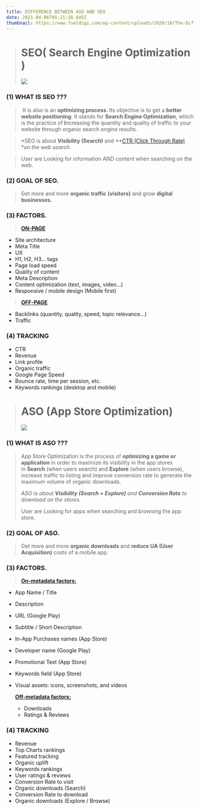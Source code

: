 ```yaml
---
title: DIFFERENCE BETWEEN ASO AND SEO
date: 2021-04-06T05:21:38.645Z
thumbnail: https://www.fueldigi.com/wp-content/uploads/2020/10/The-Difference-Between-SEO-Vs-ASO.jpg
---
```

> # **SEO( Search Engine Optimization )**
>
> ![](https://172yv5uzmfx1i8apy2vvn3vs-wpengine.netdna-ssl.com/wp-content/uploads/2019/04/what-is-seo-and-why-you-need-it-1200x565.png)

### **(1) WHAT IS SEO ???**

>  It is also is an **optimizing process**. Its objective is to get a **better website positioning**. It stands for **Search Engine Optimization**, which is the practice of **I**ncreasing the quantity and quality of traffic to your website through organic search engine results.

<!--StartFragment-->

> *SEO is about **Visibility (Search)** and **[CTR (Click Through Rate) ](https://www.google.com/search?q=CTR&rlz=1C1SQJL_enIN909IN909&oq=CTR&aqs=chrome..69i57j0i67l2j0i67i433l2j0i67j0i67i433j0i67j0i67i131i433l2.1753j1j7&sourceid=chrome&ie=UTF-8)**on the web search.*

<!--EndFragment-->

<!--StartFragment-->

> User are Looking for information AND content when searching on the web.

### **(2) GOAL OF SEO.**

> Get more and more **organic traffic (visitors)** and grow **digital businesses.**

### **(3) FACTORS.**

> **[   ON-PAGE   ](https://www.google.com/search?q=on+page+and+off+page+seo&rlz=1C1SQJL_enIN909IN909&sxsrf=ALeKk02rwNrKyZDXUQZbxRjbexL0g1SowQ%3A1617688254826&ei=vvZrYO32MZjM-QbHgavwCg&oq=on+page+and+off+page+seo&gs_lcp=Cgdnd3Mtd2l6EAMyAggAMgcIABCHAhAUMgIIADICCAAyAggAMgIIADICCAAyBAgAEB4yBggAEAUQHjIGCAAQBRAeOgcIIxCwAxAnOgcIABBHELADOgcIABCwAxBDOgQIIxAnOgUIABCRAjoGCAAQBxAeUMu2AVjT5QFgtucBaAJwAngAgAHKAogBrxeSAQcwLjguNC4ymAEAoAEBqgEHZ3dzLXdpesgBCsABAQ&sclient=gws-wiz&ved=0ahUKEwjtzaSu9ujvAhUYZt4KHcfACq4Q4dUDCA0&uact=5)**                                                           

* Site architecture
* Meta Title
* UX
* H1, H2, H3… tags
* Page load speed
* Quality of content
* Meta Description
* Content optimization (text, images, video…)
* Responsive / mobile design (Mobile first)

> **[OFF-PAGE](https://www.google.com/search?q=on+page+and+off+page+seo&rlz=1C1SQJL_enIN909IN909&sxsrf=ALeKk02rwNrKyZDXUQZbxRjbexL0g1SowQ%3A1617688254826&ei=vvZrYO32MZjM-QbHgavwCg&oq=on+page+and+off+page+seo&gs_lcp=Cgdnd3Mtd2l6EAMyAggAMgcIABCHAhAUMgIIADICCAAyAggAMgIIADICCAAyBAgAEB4yBggAEAUQHjIGCAAQBRAeOgcIIxCwAxAnOgcIABBHELADOgcIABCwAxBDOgQIIxAnOgUIABCRAjoGCAAQBxAeUMu2AVjT5QFgtucBaAJwAngAgAHKAogBrxeSAQcwLjguNC4ymAEAoAEBqgEHZ3dzLXdpesgBCsABAQ&sclient=gws-wiz&ved=0ahUKEwjtzaSu9ujvAhUYZt4KHcfACq4Q4dUDCA0&uact=5)**

* Backlinks (quantity, quality, speed, topic relevance…)
* Traffic

### **(4) TRACKING**

<!--StartFragment-->

* CTR
* Revenue
* Link profile
* Organic traffic
* Google Page Speed
* Bounce rate, time per session, etc.
* Keywords rankings (desktop and mobile)

<!--EndFragment-->

> # **ASO (App Store Optimization)** 
>
> ![](https://www.w3era.com/wp-content/uploads/2020/11/aso-png-8.png)

### **(1) WHAT IS ASO ???**

> App Store Optimization is the process of **optimizing a game or application** in order to maximize its visibility in the app stores in **Search** (when users search) and **Explore** (when users browse), increase traffic to listing and improve conversion rate to generate the maximum volume of organic downloads.
>
> *ASO is about **Visibility (Search + Explore)** and **Conversion Rate** to download on the stores.*
>
> User are Looking for apps when searching and browsing the app store.

### **(2) GOAL OF ASO.**

> Get more and more  **organic downloads** and **reduce UA (User Acquisition)** costs of a mobile app.

### **(3) FACTORS.**

> **[On-metadata factors:](https://www.google.com/search?q=on+page+and+off+page+aso&rlz=1C1SQJL_enIN909IN909&sxsrf=ALeKk01kC7WLPkQpkcV-ixQVV8efNZOaeA%3A1617688285838&ei=3fZrYN3fMsnr-QbwtoTACA&oq=on+page+and+off+page+aso&gs_lcp=Cgdnd3Mtd2l6EAMyBwgjELACECcyBAgAEA0yBAgAEA0yBAgAEA0yBAgAEA0yBAgAEA0yBggAEA0QHjIICAAQCBANEB46BwgAEEcQsAM6BwgAELADEEM6BAgjECc6BwgAEIcCEBQ6AggAOggIIRAWEB0QHlDLowJYsLECYPSzAmgCcAJ4AIAB2gGIAf4MkgEFMC4xLjeYAQCgAQGqAQdnd3Mtd2l6yAEKwAEB&sclient=gws-wiz&ved=0ahUKEwidwom99ujvAhXJdd4KHXAbAYgQ4dUDCA0&uact=5)**

* App Name / Title
* Description
* URL (Google Play)
* Subtitle / Short Description
* In-App Purchases names (App Store)
* Developer name (Google Play)
* Promotional Text (App Store)
* Keywords field (App Store)
* Visual assets: icons, screenshots, and videos

  **[Off-metadata factors:](https://www.google.com/search?q=on+page+and+off+page+aso&rlz=1C1SQJL_enIN909IN909&sxsrf=ALeKk01kC7WLPkQpkcV-ixQVV8efNZOaeA%3A1617688285838&ei=3fZrYN3fMsnr-QbwtoTACA&oq=on+page+and+off+page+aso&gs_lcp=Cgdnd3Mtd2l6EAMyBwgjELACECcyBAgAEA0yBAgAEA0yBAgAEA0yBAgAEA0yBAgAEA0yBggAEA0QHjIICAAQCBANEB46BwgAEEcQsAM6BwgAELADEEM6BAgjECc6BwgAEIcCEBQ6AggAOggIIRAWEB0QHlDLowJYsLECYPSzAmgCcAJ4AIAB2gGIAf4MkgEFMC4xLjeYAQCgAQGqAQdnd3Mtd2l6yAEKwAEB&sclient=gws-wiz&ved=0ahUKEwidwom99ujvAhXJdd4KHXAbAYgQ4dUDCA0&uact=5)**

  * Downloads
  * Ratings & Reviews

### **(4) TRACKING**

<!--StartFragment-->

* Revenue
* Top Charts rankings
* Featured tracking
* Organic uplift
* Keywords rankings
* User ratings & reviews
* Conversion Rate to visit
* Organic downloads (Search)
* Conversion Rate to download
* Organic downloads (Explore / Browse)

<!--EndFragment-->
